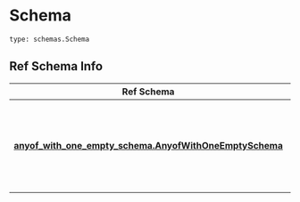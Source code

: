 # Schema
```
type: schemas.Schema
```

## Ref Schema Info
Ref Schema | Input Type | Output Type
---------- | ---------- | -----------
[**anyof_with_one_empty_schema.AnyofWithOneEmptySchema**](../../../../../../../../components/schema/anyof_with_one_empty_schema.md) | dict, schemas.immutabledict, str, datetime.date, datetime.datetime, uuid.UUID, int, float, bool, None, list, tuple, bytes, io.FileIO, io.BufferedReader | schemas.immutabledict, str, float, int, bool, None, tuple, bytes, io.FileIO
